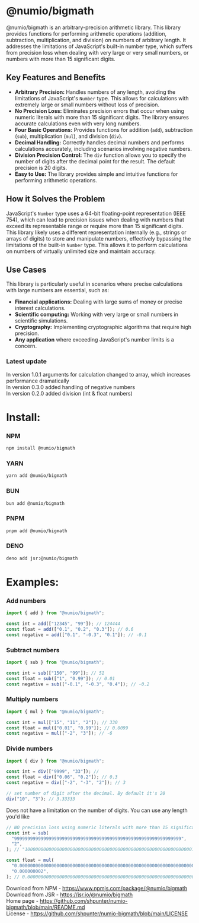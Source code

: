 # @numio/bigmath

@numio/bigmath is an arbitrary-precision arithmetic library. This library provides functions for performing arithmetic operations (addition, subtraction, multiplication, and division) on numbers of arbitrary length. It addresses the limitations of JavaScript's built-in number type, which suffers from precision loss when dealing with very large or very small numbers, or numbers with more than 15 significant digits.


## Key Features and Benefits

* **Arbitrary Precision:** Handles numbers of any length, avoiding the limitations of JavaScript's `Number` type. This allows for calculations with extremely large or small numbers without loss of precision.
* **No Precision Loss:** Eliminates precision errors that occur when using numeric literals with more than 15 significant digits. The library ensures accurate calculations even with very long numbers.
* **Four Basic Operations:** Provides functions for addition (`add`), subtraction (`sub`), multiplication (`mul`), and division (`div`).
* **Decimal Handling:** Correctly handles decimal numbers and performs calculations accurately, including scenarios involving negative numbers.
* **Division Precision Control:** The `div` function allows you to specify the number of digits after the decimal point for the result. The default precision is 20 digits.
* **Easy to Use:** The library provides simple and intuitive functions for performing arithmetic operations.


## How it Solves the Problem

JavaScript's `Number` type uses a 64-bit floating-point representation (IEEE 754), which can lead to precision issues when dealing with numbers that exceed its representable range or require more than 15 significant digits. This library likely uses a different representation internally (e.g., strings or arrays of digits) to store and manipulate numbers, effectively bypassing the limitations of the built-in `Number` type. This allows it to perform calculations on numbers of virtually unlimited size and maintain accuracy.

## Use Cases

This library is particularly useful in scenarios where precise calculations with large numbers are essential, such as:

* **Financial applications:** Dealing with large sums of money or precise interest calculations.
* **Scientific computing:** Working with very large or small numbers in scientific simulations.
* **Cryptography:** Implementing cryptographic algorithms that require high precision.
* **Any application** where exceeding JavaScript's number limits is a concern.


### Latest update

In version 1.0.1 arguments for calculation changed to array, which increases performance dramatically \
In version 0.3.0 added handling of negative numbers \
In version 0.2.0 added division (int & float numbers)

# Install:

### NPM

```bash
npm install @numio/bigmath
```

### YARN

```bash
yarn add @numio/bigmath
```

### BUN

```bash
bun add @numio/bigmath
```

### PNPM

```bash
pnpm add @numio/bigmath
```

### DENO

```bash
deno add jsr:@numio/bigmath
```

# Examples:

### Add numbers

```javascript
import { add } from "@numio/bigmath";

const int = add(["12345", "99"]); // 124444
const float = add(["0.1", "0.2", "0.3"]); // 0.6
const negative = add(["0.1", "-0.3", "0.1"]); // -0.1
```

### Subtract numbers
```javascript
import { sub } from "@numio/bigmath";

const int = sub(["150", "99"]); // 51
const float = sub(["1", "0.99"]); // 0.01
const negative = sub(["-0.1", "-0.3", "0.4"]); // -0.2
```

### Multiply numbers
```javascript
import { mul } from "@numio/bigmath";

const int = mul(["15", "11", "2"]); // 330
const float = mul(["0.01", "0.99"]); // 0.0099
const negative = mul(["-2", "3"]); // -6
```

### Divide numbers
```javascript
import { div } from "@numio/bigmath";

const int = div(["9999", "33"]); // 
const float = div(["0.06", "0.2"]); // 0.3
const negative = div(["-2", "-3", "2"]); // 3

// set number of digit after the decimal. By default it's 20
div("10", "3"); // 3.33333
```

Does not have a limitation on the number of digits. You can use any length you'd
like

```javascript
// NO precision loss using numeric literals with more than 15 significant digits.
const int = sub(
  "999999999999999999999999999999999999999999999999999999999999999",
  "2",
); // "1000000000000000000000000000000000000000000000000000000000000001"

const float = mul(
  "0.00000000000000000000000000000000000000000000000000000000000000000009",
  "0.000000002",
); // 0.00000000000000000000000000000000000000000000000000000000000000000000000000018
```

Download from NPM - https://www.npmjs.com/package/@numio/bigmath \
Download from JSR - https://jsr.io/@numio/bigmath \
Home page - https://github.com/shpunter/numio-bigmath/blob/main/README.md \
License - https://github.com/shpunter/numio-bigmath/blob/main/LICENSE